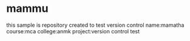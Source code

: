 # mammu
this sample is repository created to test version control
name:mamatha
course:mca
college:anmk
project:version control test
